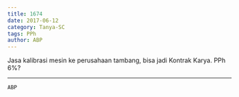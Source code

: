 ```yaml
---
title: 1674
date: 2017-06-12
category: Tanya-SC
tags: PPh
author: ABP
---
```


Jasa kalibrasi mesin ke perusahaan tambang, bisa jadi Kontrak Karya. PPh 6%?

---



`ABP`
